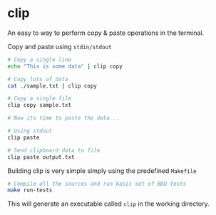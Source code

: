 clip
====

An easy to way to perform copy & paste operations in the terminal.

Copy and paste using `stdin/stdout`

```sh
# Copy a single line
echo "This is some data" | clip copy

# Copy lots of data
cat ./sample.txt | clip copy

# Copy a single file
clip copy sample.txt

# Now its time to paste the data...

# Using stdout
clip paste

# Send clipboard data to file
clip paste output.txt
```

Building clip is very simple simply using the predefined `Makefile`

```sh
# Compile all the sources and run basic set of BDD tests
make run-tests
```

This will generate an executable called `clip` in the working directory.

